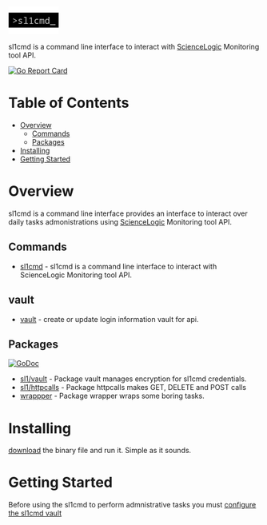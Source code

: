 ![](docs/logo/logo.png)

sl1cmd is a command line interface to interact with [ScienceLogic](https://sciencelogic.com/product/technologies/compute) Monitoring tool API.


[![Go Report Card](https://goreportcard.com/badge/github.com/marco-ostaska/sl1cmd)](https://goreportcard.com/report/github.com/marco-ostaska/sl1cmd)

# Table of Contents

- [Overview](#overview)
  - [Commands](#commands)
  - [Packages](#packages)
- [Installing](#intalling)
- [Getting Started](#getting-started)


# Overview

sl1cmd is a command line interface provides an interface to interact over daily tasks admonistrations using [ScienceLogic](https://sciencelogic.com/product/technologies/compute) Monitoring tool API.

## Commands

- [sl1cmd](docs/cmd/sl1cmd.md) - sl1cmd is a command line interface to interact with ScienceLogic Monitoring tool API.

## vault

- [vault](docs/cmd/sl1cmd_vault.md) - create or update login information vault for api.

## Packages 
[![GoDoc](https://godoc.org/github.com/marco-ostaska/sl1cmd?status.svg)](https://godoc.org/github.com/marco-ostaska/sl1cmd)

- [sl1/vault](https://godoc.org/github.com/marco-ostaska/sl1cmd/pkg/sl1/vault) - Package vault manages encryption for sl1cmd credentials.
- [sl1/httpcalls](https://godoc.org/github.com/marco-ostaska/sl1cmd/pkg/sl1/httpcalls) - Package httpcalls makes GET, DELETE and POST calls
- [wrappper](https://godoc.org/github.com/marco-ostaska/sl1cmd/pkg/wrapper) - Package wrapper wraps some boring tasks.


# Installing

[download](../../releases) the binary file and run it. Simple as it sounds. 

# Getting Started

Before using the sl1cmd to perform admnistrative tasks you must [configure the sl1cmd vault](docs/cmd/sl1cmd_vault_new.md)


 

    


